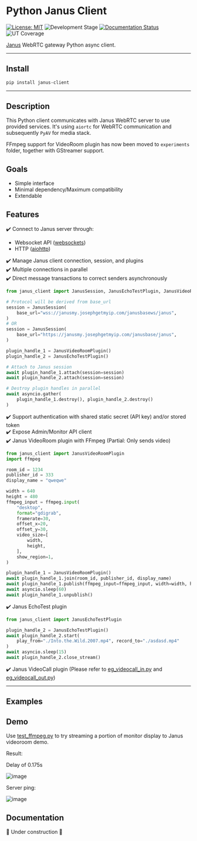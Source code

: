 # Python Janus Client

[![License: MIT](https://img.shields.io/badge/License-MIT-yellow.svg)](https://opensource.org/licenses/MIT) ![Development Stage](https://img.shields.io/badge/Stage-ALPHA-orange.svg) [![Documentation Status](https://readthedocs.org/projects/janus-client-in-python/badge/?version=latest)](https://janus-client-in-python.readthedocs.io/en/latest/?badge=latest) ![UT Coverage](https://img.shields.io/badge/coverage-80%25-green)


[Janus](https://github.com/meetecho/janus-gateway) WebRTC gateway Python async client.

---

## Install

```bash
pip install janus-client
```

---

## Description

This Python client communicates with Janus WebRTC server to use provided services. It's using `aiortc` for WebRTC communication and subsequently `PyAV` for media stack.

FFmpeg support for VideoRoom plugin has now been moved to `experiments` folder, together with GStreamer support.

## Goals

- Simple interface
- Minimal dependency/Maximum compatibility
- Extendable

## Features

:heavy_check_mark: Connect to Janus server through:
  - Websocket API ([websockets](https://github.com/aaugustin/websockets))
  - HTTP ([aiohttp](https://docs.aiohttp.org/en/stable/index.html))

:heavy_check_mark: Manage Janus client connection, session, and plugins  
:heavy_check_mark: Multiple connections in parallel  
:heavy_check_mark: Direct message transactions to correct senders asynchronously  
```python
from janus_client import JanusSession, JanusEchoTestPlugin, JanusVideoRoomPlugin

# Protocol will be derived from base_url
session = JanusSession(
    base_url="wss://janusmy.josephgetmyip.com/janusbasews/janus",
)
# OR
session = JanusSession(
    base_url="https://janusmy.josephgetmyip.com/janusbase/janus",
)

plugin_handle_1 = JanusVideoRoomPlugin()
plugin_handle_2 = JanusEchoTestPlugin()

# Attach to Janus session
await plugin_handle_1.attach(session=session)
await plugin_handle_2.attach(session=session)

# Destroy plugin handles in parallel
await asyncio.gather(
    plugin_handle_1.destroy(), plugin_handle_2.destroy()
)
```
:heavy_check_mark: Support authentication with shared static secret (API key) and/or stored token  
:heavy_check_mark: Expose Admin/Monitor API client  
:heavy_check_mark: Janus VideoRoom plugin with FFmpeg (Partial: Only sends video)  
```python
from janus_client import JanusVideoRoomPlugin
import ffmpeg

room_id = 1234
publisher_id = 333
display_name = "qweqwe"

width = 640
height = 480
ffmpeg_input = ffmpeg.input(
    "desktop",
    format="gdigrab",
    framerate=30,
    offset_x=20,
    offset_y=30,
    video_size=[
        width,
        height,
    ],
    show_region=1,
)

plugin_handle_1 = JanusVideoRoomPlugin()
await plugin_handle_1.join(room_id, publisher_id, display_name)
await plugin_handle_1.publish(ffmpeg_input=ffmpeg_input, width=width, height=height)
await asyncio.sleep(60)
await plugin_handle_1.unpublish()
```
:heavy_check_mark: Janus EchoTest plugin  
```python
from janus_client import JanusEchoTestPlugin

plugin_handle_2 = JanusEchoTestPlugin()
await plugin_handle_2.start(
    play_from="./Into.the.Wild.2007.mp4", record_to="./asdasd.mp4"
)
await asyncio.sleep(15)
await plugin_handle_2.close_stream()
```
:heavy_check_mark: Janus VideoCall plugin (Please refer to [eg_videocall_in.py](./eg_videocall_in.py) and [eg_videocall_out.py](./eg_videocall_out.py))  

---

## Examples

## Demo

Use [test_ffmpeg.py](./test_ffmpeg.py) to try streaming a portion of monitor display to Janus videoroom demo.

Result:

Delay of 0.175s

![image](https://github.com/josephlim94/janus_gst_client_py/assets/5723232/739ba55a-71b9-445a-b823-a09a72ae9fb5)

Server ping:

![image](https://github.com/josephlim94/janus_gst_client_py/assets/5723232/e08c3f2d-d12e-4aa3-8c81-3539be4b0304)

## Documentation

:construction: Under construction :construction:
